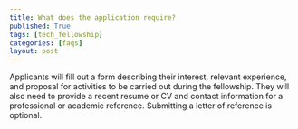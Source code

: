 ```yaml
---
title: What does the application require?
published: True
tags: [tech_fellowship]
categories: [faqs]
layout: post
---
```

<div class="content">
	<p>Applicants will fill out a form describing their interest, relevant experience, and proposal for activities to be carried out during the fellowship. They will also need to provide a recent resume or CV and contact information for a professional or academic reference. Submitting a letter of reference is optional.</p>
</div>
